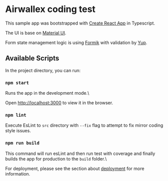 # Airwallex coding test

  

This sample app was bootstrapped with [Create React App](https://github.com/facebook/create-react-app) in Typescript.

The UI is base on [Material UI](https://mui.com).

Form state management logic is using [Formik](https://formik.org/) with validation by [Yup](https://github.com/jquense/yup).


## Available Scripts


In the project directory, you can run:

  

### `npm start`

  

Runs the app in the development mode.\

Open [http://localhost:3000](http://localhost:3000) to view it in the browser.
  

### `npm lint`

  

Execute EsLint to `src` directory with `--fix` flag to attempt to fix mirror coding style issues.

  

### `npm run build`

  
This command will run esLint and then run test with coverage and finally builds the app for production to the `build` folder.\


 For deployment, please see the section about [deployment](https://facebook.github.io/create-react-app/docs/deployment) for more information.
